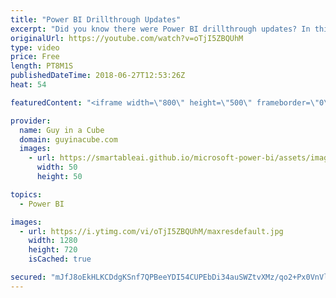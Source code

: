 ```yaml
---
title: "Power BI Drillthrough Updates"
excerpt: "Did you know there were Power BI drillthrough updates? In this video, Patrick looks at the drillthrough updates in Power BI Desktop. This includes Keep All Filters which will pass the filters on your parent page to the drillthrough page.   LET'S CONNECT!  Guy in a Cube -- https://guyinacube.com -- http://twitter.com/guyinacube"
originalUrl: https://youtube.com/watch?v=oTjI5ZBQUhM
type: video
price: Free
length: PT8M1S
publishedDateTime: 2018-06-27T12:53:26Z
heat: 54

featuredContent: "<iframe width=\"800\" height=\"500\" frameborder=\"0\" src=\"https://www.youtube.com/embed/oTjI5ZBQUhM\" allow=\"accelerometer; autoplay; encrypted-media; gyroscope; picture-in-picture\" allowfullscreen></iframe>"

provider:
  name: Guy in a Cube
  domain: guyinacube.com
  images:
    - url: https://smartableai.github.io/microsoft-power-bi/assets/images/organizations/guyinacube.com-50x50.jpg
      width: 50
      height: 50

topics:
  - Power BI

images:
  - url: https://i.ytimg.com/vi/oTjI5ZBQUhM/maxresdefault.jpg
    width: 1280
    height: 720
    isCached: true

secured: "mJfJ8oEkHLKCDdgKSnf7QPBeeYDI54CUPEbDi34auSWZtvXMz/qo2+Px0VnVlSex5x0N/3U9dPODIG8GmjF29lS70LnDr9Npo1CV6Ta0mWCbNgGRvUE//0AbiRTGtDAKJqP4zCm3n2YW53IjewIzQumjUcTc8PEWtSFNHepRwGyMGFzRCqgM4x6qiuk0hhwyT3TklTDE3cwtU4Kbdz8dHNYVuo4bwjFYA4KaLQDf7IrxT9L7aIOrrw2GrfVsxLhIrXm7FixRcUaQlpr059KN9JAWTBXYy0XtbwBqgslz6FDv5bbSuWCuHEG7mzfv31R0viZI35kAbWi4v50s9awNgqZMQ3mQWhd9E/yHXPmeXFtpI/Oyxr0i1d1+2ztAFRgHLuyLsYZVGmd5AZZNkBL71YfXGHnPUlb4zaCI4iNamd8=;VKrr+xfaXFBbLxRlULwQuA=="
---
```


